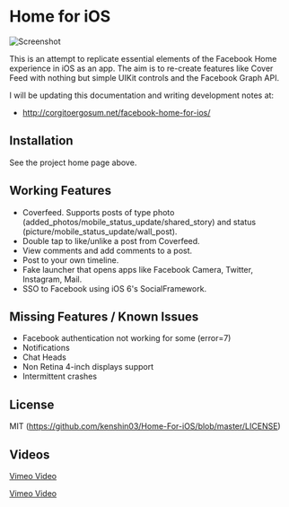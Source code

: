 Home for iOS
===============================

![Screenshot](cover_image.png)


This is an attempt to replicate essential elements of the Facebook Home experience in iOS as an app. The aim is to re-create features like Cover Feed with nothing but simple UIKit 
controls and the Facebook Graph API.

I will be updating this documentation and writing development notes at:

* http://corgitoergosum.net/facebook-home-for-ios/

Installation
---
See the project home page above.


Working Features
---
* Coverfeed. Supports posts of type photo (added_photos/mobile_status_update/shared_story) and status (picture/mobile_status_update/wall_post).
* Double tap to like/unlike a post from Coverfeed.
* View comments and add comments to a post.
* Post to your own timeline.
* Fake launcher that opens apps like Facebook Camera, Twitter, Instagram, Mail.
* SSO to Facebook using iOS 6's SocialFramework.

Missing Features / Known Issues
---
* Facebook authentication not working for some (error=7)
* Notifications
* Chat Heads
* Non Retina 4-inch displays support
* Intermittent crashes


License
---
MIT (https://github.com/kenshin03/Home-For-iOS/blob/master/LICENSE)


Videos
---
[Vimeo Video](https://vimeo.com/64940276 "Demo Video 1")

[Vimeo Video](https://vimeo.com/63531931 "Demo Video 2")


